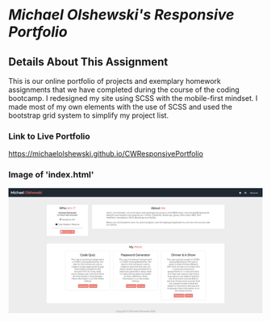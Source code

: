 # __*Michael Olshewski's Responsive Portfolio*__

## __Details About This Assignment__
This is our online portfolio of projects and exemplary homework assignments that we have completed during the course of the coding bootcamp. I redesigned my site using SCSS with the mobile-first mindset. I made most of my own elements with the use of SCSS and used the bootstrap grid system to simplify my project list.

### __Link to Live Portfolio__
https://michaelolshewski.github.io/CWResponsivePortfolio

### __Image of 'index.html'__
![index.html](assets/images/indexImage.png)
